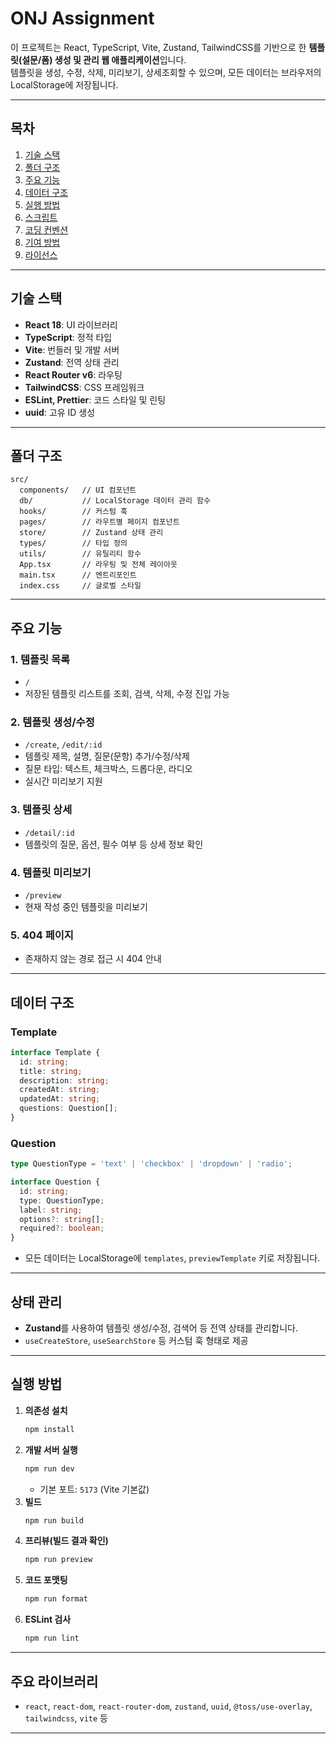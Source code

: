# ONJ Assignment

이 프로젝트는 React, TypeScript, Vite, Zustand, TailwindCSS를 기반으로 한 **템플릿(설문/폼) 생성 및 관리 웹 애플리케이션**입니다.  
템플릿을 생성, 수정, 삭제, 미리보기, 상세조회할 수 있으며, 모든 데이터는 브라우저의 LocalStorage에 저장됩니다.

---

## 목차

1. [기술 스택](#기술-스택)
2. [폴더 구조](#폴더-구조)
3. [주요 기능](#주요-기능)
4. [데이터 구조](#데이터-구조)
5. [실행 방법](#실행-방법)
6. [스크립트](#스크립트)
7. [코딩 컨벤션](#코딩-컨벤션)
8. [기여 방법](#기여-방법)
9. [라이선스](#라이선스)

---

## 기술 스택

- **React 18**: UI 라이브러리
- **TypeScript**: 정적 타입
- **Vite**: 번들러 및 개발 서버
- **Zustand**: 전역 상태 관리
- **React Router v6**: 라우팅
- **TailwindCSS**: CSS 프레임워크
- **ESLint, Prettier**: 코드 스타일 및 린팅
- **uuid**: 고유 ID 생성

---

## 폴더 구조

```
src/
  components/   // UI 컴포넌트
  db/           // LocalStorage 데이터 관리 함수
  hooks/        // 커스텀 훅
  pages/        // 라우트별 페이지 컴포넌트
  store/        // Zustand 상태 관리
  types/        // 타입 정의
  utils/        // 유틸리티 함수
  App.tsx       // 라우팅 및 전체 레이아웃
  main.tsx      // 엔트리포인트
  index.css     // 글로벌 스타일
```

---

## 주요 기능

### 1. 템플릿 목록
- `/`  
- 저장된 템플릿 리스트를 조회, 검색, 삭제, 수정 진입 가능

### 2. 템플릿 생성/수정
- `/create`, `/edit/:id`  
- 템플릿 제목, 설명, 질문(문항) 추가/수정/삭제  
- 질문 타입: 텍스트, 체크박스, 드롭다운, 라디오  
- 실시간 미리보기 지원

### 3. 템플릿 상세
- `/detail/:id`  
- 템플릿의 질문, 옵션, 필수 여부 등 상세 정보 확인

### 4. 템플릿 미리보기
- `/preview`  
- 현재 작성 중인 템플릿을 미리보기

### 5. 404 페이지
- 존재하지 않는 경로 접근 시 404 안내

---

## 데이터 구조

### Template

```ts
interface Template {
  id: string;
  title: string;
  description: string;
  createdAt: string;
  updatedAt: string;
  questions: Question[];
}
```

### Question

```ts
type QuestionType = 'text' | 'checkbox' | 'dropdown' | 'radio';

interface Question {
  id: string;
  type: QuestionType;
  label: string;
  options?: string[];
  required?: boolean;
}
```

- 모든 데이터는 LocalStorage에 `templates`, `previewTemplate` 키로 저장됩니다.

---

## 상태 관리

- **Zustand**를 사용하여 템플릿 생성/수정, 검색어 등 전역 상태를 관리합니다.
- `useCreateStore`, `useSearchStore` 등 커스텀 훅 형태로 제공

---

## 실행 방법

1. **의존성 설치**
   ```bash
   npm install
   ```
2. **개발 서버 실행**
   ```bash
   npm run dev
   ```
   - 기본 포트: `5173` (Vite 기본값)
3. **빌드**
   ```bash
   npm run build
   ```
4. **프리뷰(빌드 결과 확인)**
   ```bash
   npm run preview
   ```
5. **코드 포맷팅**
   ```bash
   npm run format
   ```
6. **ESLint 검사**
   ```bash
   npm run lint
   ```

---

## 주요 라이브러리

- `react`, `react-dom`, `react-router-dom`, `zustand`, `uuid`, `@toss/use-overlay`, `tailwindcss`, `vite` 등


---